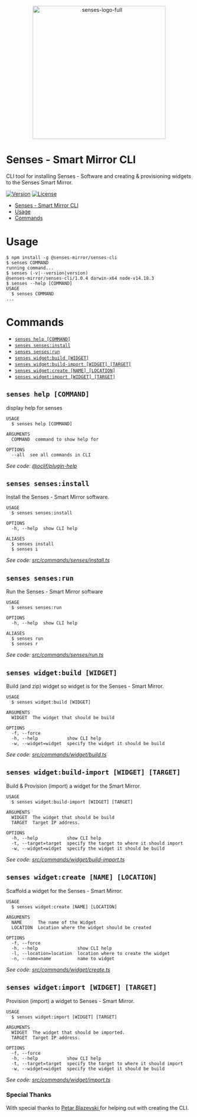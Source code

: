 <p align="center"><a href="https://senses-mirror.io" target="_blank"><img width="360" alt="senses-logo-full" src="https://user-images.githubusercontent.com/3399093/134037048-2add52f7-05f8-4c8d-a25c-fa590d97b01c.png"></a></p>

# Senses - Smart Mirror CLI

CLI tool for installing Senses - Software and creating & provisioning widgets to the Senses Smart Mirror.

[![Version](https://img.shields.io/npm/v/@senses-mirror/senses-cli.svg)](https://npmjs.com/package/@senses-mirror/senses-cli)
[![License](https://img.shields.io/npm/l/@senses-mirror/senses-cli.svg)](https://github.com/senses-smart-mirror/senses-cli/blob/master/package.json)

<!-- toc -->
* [Senses - Smart Mirror CLI](#senses---smart-mirror-cli)
* [Usage](#usage)
* [Commands](#commands)
<!-- tocstop -->
# Usage
<!-- usage -->
```sh-session
$ npm install -g @senses-mirror/senses-cli
$ senses COMMAND
running command...
$ senses (-v|--version|version)
@senses-mirror/senses-cli/1.0.4 darwin-x64 node-v14.18.3
$ senses --help [COMMAND]
USAGE
  $ senses COMMAND
...
```
<!-- usagestop -->
# Commands
<!-- commands -->
* [`senses help [COMMAND]`](#senses-help-command)
* [`senses senses:install`](#senses-sensesinstall)
* [`senses senses:run`](#senses-sensesrun)
* [`senses widget:build [WIDGET]`](#senses-widgetbuild-widget)
* [`senses widget:build-import [WIDGET] [TARGET]`](#senses-widgetbuild-import-widget-target)
* [`senses widget:create [NAME] [LOCATION]`](#senses-widgetcreate-name-location)
* [`senses widget:import [WIDGET] [TARGET]`](#senses-widgetimport-widget-target)

## `senses help [COMMAND]`

display help for senses

```
USAGE
  $ senses help [COMMAND]

ARGUMENTS
  COMMAND  command to show help for

OPTIONS
  --all  see all commands in CLI
```

_See code: [@oclif/plugin-help](https://github.com/oclif/plugin-help/blob/v3.2.3/src/commands/help.ts)_

## `senses senses:install`

Install the Senses - Smart Mirror software.

```
USAGE
  $ senses senses:install

OPTIONS
  -h, --help  show CLI help

ALIASES
  $ senses install
  $ senses i
```

_See code: [src/commands/senses/install.ts](https://github.com/senses-smart-mirror/senses-cli/blob/v1.0.4/src/commands/senses/install.ts)_

## `senses senses:run`

Run the Senses - Smart Mirror software

```
USAGE
  $ senses senses:run

OPTIONS
  -h, --help  show CLI help

ALIASES
  $ senses run
  $ senses r
```

_See code: [src/commands/senses/run.ts](https://github.com/senses-smart-mirror/senses-cli/blob/v1.0.4/src/commands/senses/run.ts)_

## `senses widget:build [WIDGET]`

Build (and zip) widget so widget is for the Senses - Smart Mirror.

```
USAGE
  $ senses widget:build [WIDGET]

ARGUMENTS
  WIDGET  The widget that should be build

OPTIONS
  -f, --force
  -h, --help           show CLI help
  -w, --widget=widget  specify the widget it should be build
```

_See code: [src/commands/widget/build.ts](https://github.com/senses-smart-mirror/senses-cli/blob/v1.0.4/src/commands/widget/build.ts)_

## `senses widget:build-import [WIDGET] [TARGET]`

Build & Provision (import) a widget for the Smart Mirror.

```
USAGE
  $ senses widget:build-import [WIDGET] [TARGET]

ARGUMENTS
  WIDGET  The widget that should be build
  TARGET  Target IP address.

OPTIONS
  -h, --help           show CLI help
  -t, --target=target  specify the target to where it should import
  -w, --widget=widget  specify the widget it should be build
```

_See code: [src/commands/widget/build-import.ts](https://github.com/senses-smart-mirror/senses-cli/blob/v1.0.4/src/commands/widget/build-import.ts)_

## `senses widget:create [NAME] [LOCATION]`

Scaffold a widget for the Senses - Smart Mirror.

```
USAGE
  $ senses widget:create [NAME] [LOCATION]

ARGUMENTS
  NAME      The name of the Widget
  LOCATION  Location where the widget should be created

OPTIONS
  -f, --force
  -h, --help               show CLI help
  -l, --location=location  location where to create the widget
  -n, --name=name          name to widget
```

_See code: [src/commands/widget/create.ts](https://github.com/senses-smart-mirror/senses-cli/blob/v1.0.4/src/commands/widget/create.ts)_

## `senses widget:import [WIDGET] [TARGET]`

Provision (import) a widget to Senses - Smart Mirror.

```
USAGE
  $ senses widget:import [WIDGET] [TARGET]

ARGUMENTS
  WIDGET  The widget that should be imported.
  TARGET  Target IP address.

OPTIONS
  -f, --force
  -h, --help           show CLI help
  -t, --target=target  specify the target to where it should import
  -w, --widget=widget  specify the widget it should be build
```

_See code: [src/commands/widget/import.ts](https://github.com/senses-smart-mirror/senses-cli/blob/v1.0.4/src/commands/widget/import.ts)_
<!-- commandsstop -->

### Special Thanks

With special thanks to <a href="https://github.com/petarblazevski/"> Petar Blazevski </a> for helping out with creating the CLI.
